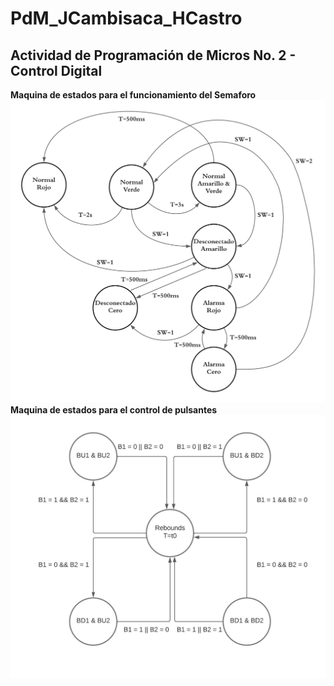 # PdM_JCambisaca_HCastro
## Actividad de Programación de Micros No. 2 - Control Digital
**Maquina de estados para el funcionamiento del Semaforo**
![screen](/MEF_Semaforo.png?lang=es)
**Maquina de estados para el control de pulsantes**
![screen](/MEF_Pulsantes.jpeg?lang=es)